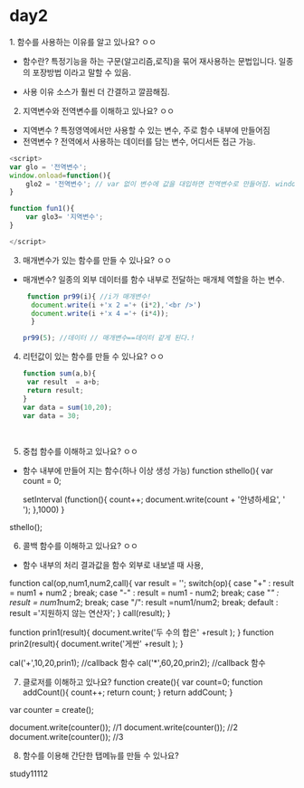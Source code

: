<h1>day2</h1>
1. 함수를 사용하는 이유를 알고 있나요? ㅇㅇ

- 함수란?
특정기능을 하는 구문(알고리즘,로직)을 묶어 재사용하는 문법입니다. 일종의 포장방법 이라고 말할 수 있음.

- 사용 이유
  소스가 훨씬 더 간결하고 깔끔해짐.

2. 지역변수와 전역변수를 이해하고 있나요? ㅇㅇ
- 지역변수 ? 특정영역에서만 사용할 수 있는 변수, 주로 함수 내부에 만들어짐
- 전역변수 ? 전역에서 사용하는 데이터를 담는 변수, 어디서든 접근 가능.


```javascript
<script>
var glo = '전역변수';
window.onload=function(){
	glo2 = '전역변수'; // var 없이 변수에 값을 대입하면 전역변수로 만들어짐. window.glo2='전역변수' 와 같음
}

function fun1(){
	var glo3= '지역변수';
}

</script>
```




3. 매개변수가 있는 함수를 만들 수 있나요? ㅇㅇ
- 매개변수?
  일종의 외부 데이터를 함수 내부로 전달하는 매개체 역할을 하는 변수.

  ```javascript
   function pr99(i){ //i가 매개변수!
    document.write(i +'x 2 ='+ (i*2),'<br />')
    document.write(i +'x 4 ='+ (i*4));
    }

  pr99(5); //데이터 // 매개변수==데이터 같게 된다.!
  ```

  

4. 리턴값이 있는 함수를 만들 수 있나요? ㅇㅇ

   ```javascript
   function sum(a,b){
   	var result  = a+b;
   	return result;
   }
   var data = sum(10,20);
   var data = 30;
   ```

   ​

5. 중첩 함수를 이해하고 있나요? ㅇㅇ
 - 함수 내부에 만들어 지는 함수(하나 이상 생성 가능)
function sthello(){
	var count = 0;

	setInterval (function(){
		count++;
		document.write(count + '안녕하세요', '<br>');
	},1000)
}

sthello();

6. 콜백 함수를 이해하고 있나요? ㅇㅇ
- 함수 내부의 처리 결과값을 함수 외부로 내보낼 때 사용,


function cal(op,num1,num2,call){
	var result = '';
	switch(op){
		case "+" :
			result = num1 + num2 ;
			break;
		case "-" :
			result = num1 - num2;
			break;
		case "*" :
			result = num1*num2;
			break;
		case "/":
			result =num1/num2;
			break;
		default :
			result ='지원하지 않는 연산자';
	}
	call(result);
}

function prin1(result){
	document.write('두 수의 합은' +result );
}
function prin2(result){
	document.write('게싼' +result );
}

cal('+',10,20,prin1);  //callback 함수
cal('*',60,20,prin2);  //callback 함수

7. 클로저를 이해하고 있나요? 
function create(){
	var count=0;
	function addCount(){
		count++;
		return count;
	}
	return addCount;
}

var counter = create();

document.write(counter()); //1
document.write(counter()); //2
document.write(counter()); //3


8. 함수를 이용해 간단한 탭메뉴를 만들 수 있나요?


study11112   
